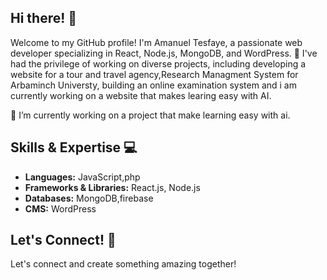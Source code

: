 

<!--
**amanuelt312/amanuelt312** is a ✨ _special_ ✨ repository because its `README.md` (this file) appears on your GitHub profile.

Here are some ideas to get you started:

- 🔭 I’m currently working on ...
- 🌱 I’m currently learning ...
- 👯 I’m looking to collaborate on ...
- 🤔 I’m looking for help with ...
- 💬 Ask me about ...
- 📫 How to reach me: ...
- 😄 Pronouns: ...
- ⚡ Fun fact: ...
-->

## Hi there! 👋

Welcome to my GitHub profile! I'm Amanuel Tesfaye, a passionate web developer specializing in React, Node.js, MongoDB, and WordPress. 🚀
I've had the privilege of working on diverse projects, including developing a website for a tour and travel agency,Research Managment System for Arbaminch Universty, building an online examination system and i am currently working on a website that makes learing easy with AI.

🔭 I’m currently working on a project that make learning easy with ai.

## Skills & Expertise 💻

- **Languages:** JavaScript,php
- **Frameworks & Libraries:** React.js, Node.js
- **Databases:** MongoDB,firebase
- **CMS:** WordPress



## Let's Connect! 🤝
Let's connect and create something amazing together!

